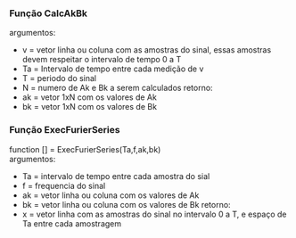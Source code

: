 ### Função CalcAkBk

argumentos:
* v = vetor linha ou coluna com as amostras do sinal, essas amostras devem respeitar o intervalo de tempo 0 a T
* Ta = Intervalo de tempo entre cada medição de v
* T = periodo do sinal
*  N = numero de Ak e Bk a serem calculados
retorno:
* ak = vetor 1xN com os valores de Ak
* bk = vetor 1xN com os valores de Bk

### Função ExecFurierSeries
function [] = ExecFurierSeries(Ta,f,ak,bk)  
argumentos:
* Ta = intervalo de tempo entre cada amostra do sial
* f  = frequencia do sinal
* ak = vetor linha ou coluna com os valores de Ak
* bk = vetor linha ou coluna com os valores de Bk
retorno:
* x = vetor linha com as amostras do sinal no intervalo 0 a T, e espaço de Ta entre cada amostragem